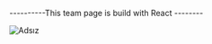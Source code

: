 ----------This team page is build with React --------




![Adsız](https://user-images.githubusercontent.com/109276013/196948895-26fa75bd-034e-4bdb-9f58-dd8de2e5120b.jpg)
